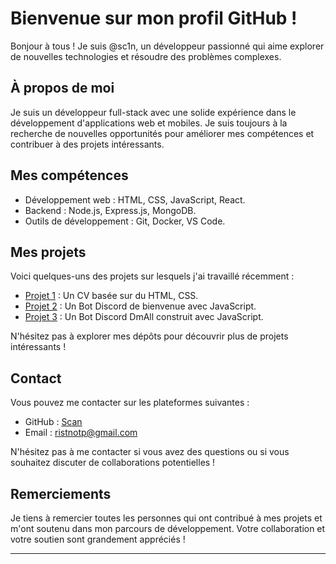 # Bienvenue sur mon profil GitHub !

Bonjour à tous ! Je suis @sc1n, un développeur passionné qui aime explorer de nouvelles technologies et résoudre des problèmes complexes. 

## À propos de moi

Je suis un développeur full-stack avec une solide expérience dans le développement d'applications web et mobiles. Je suis toujours à la recherche de nouvelles opportunités pour améliorer mes compétences et contribuer à des projets intéressants.

## Mes compétences

- Développement web : HTML, CSS, JavaScript, React.
- Backend : Node.js, Express.js, MongoDB.
- Outils de développement : Git, Docker, VS Code.

## Mes projets

Voici quelques-uns des projets sur lesquels j'ai travaillé récemment :

- [Projet 1](https://github.com/sc1n/CV.git) : Un CV basée sur du HTML, CSS.
- [Projet 2](https://github.com/sc1n/Discord-Bot-Welcome.git) : Un Bot Discord de bienvenue avec JavaScript.
- [Projet 3](https://github.com/sc1n/BotCiscouille.git) : Un Bot Discord DmAll construit avec JavaScript.

N'hésitez pas à explorer mes dépôts pour découvrir plus de projets intéressants !

## Contact

Vous pouvez me contacter sur les plateformes suivantes :

- GitHub : [Scan](https://github.com/sc1n)
- Email : [ristnotp@gmail.com](mailto:ristnotp@gmail.com)

N'hésitez pas à me contacter si vous avez des questions ou si vous souhaitez discuter de collaborations potentielles !

## Remerciements

Je tiens à remercier toutes les personnes qui ont contribué à mes projets et m'ont soutenu dans mon parcours de développement. Votre collaboration et votre soutien sont grandement appréciés !

---

